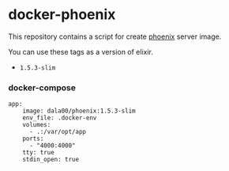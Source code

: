# docker-phoenix

This repository contains a script for create [phoenix](http://www.phoenixframework.org/) server image.

You can use these tags as a version of elixir.

- `1.5.3-slim`

### docker-compose

```
app:
    image: dala00/phoenix:1.5.3-slim
    env_file: .docker-env
    volumes:
      - .:/var/opt/app
    ports:
      - "4000:4000"
    tty: true
    stdin_open: true
```